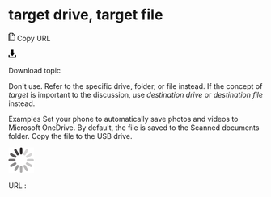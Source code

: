 # target drive, target file

![Copy URL](media/target-drive-target-file/Copy.png)
Copy URL

![Download](media/target-drive-target-file/Download.png)

Download topic

Don't use. Refer to the specific drive, folder, or file instead. If the concept of *target* is important to the discussion, use *destination drive* or *destination file* instead. 

Examples
Set your phone to automatically save photos and videos to Microsoft OneDrive.
By default, the file is saved to the Scanned documents folder.
Copy the file to the USB drive.

![In progress](media/target-drive-target-file/activity-large.gif)

URL :
